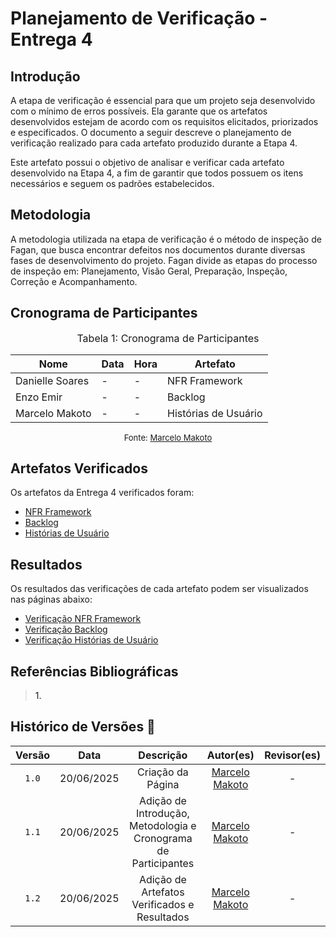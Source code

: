 # Planejamento de Verificação - Entrega 4

## Introdução

A etapa de verificação é essencial para que um projeto seja desenvolvido com o mínimo de erros possíveis. Ela garante que os artefatos desenvolvidos estejam de acordo com os requisitos elicitados, priorizados e especificados. O documento a seguir descreve o planejamento de verificação realizado para cada artefato produzido durante a Etapa 4.

Este artefato possui o objetivo de analisar e verificar cada artefato desenvolvido na Etapa 4, a fim de garantir que todos possuem os itens necessários e seguem os padrões estabelecidos.

## Metodologia

A metodologia utilizada na etapa de verificação é o método de inspeção de Fagan, que busca encontrar defeitos nos documentos durante diversas fases de desenvolvimento do projeto. Fagan divide as etapas do processo de inspeção em: Planejamento, Visão Geral, Preparação, Inspeção, Correção e Acompanhamento.

## Cronograma de Participantes

<font size="3"><p style="text-align: center">Tabela 1: Cronograma de Participantes</p></font>

<div align="center">

<table>
  <thead>
    <tr>
      <th>Nome</th>
      <th>Data</th>
      <th>Hora</th>
      <th>Artefato</th>
    </tr>
  </thead>
  <tbody>
    <tr>
      <td> Danielle Soares </td>
      <td> - </td>
      <td> - </td>
      <td> NFR Framework </td>
    </tr>
    <tr>
      <td> Enzo Emir </td>
      <td> - </td>
      <td> - </td>
      <td> Backlog </td>
    </tr>
    <tr>
      <td> Marcelo Makoto </td>
      <td> - </td>
      <td> - </td>
      <td> Histórias de Usuário </td>
    </tr>
  </tbody>
</table>

</div>

<font size="2"><p style="text-align: center">Fonte: [Marcelo Makoto](https://github.com/MM4k) </p></font>

## Artefatos Verificados

Os artefatos da Entrega 4 verificados foram:

- <a href = https://requisitos-de-software.github.io/2025.1-FGTS/Modelagem-II/NFR-Framework/>NFR Framework</a>
- <a href = https://requisitos-de-software.github.io/2025.1-FGTS/Modelagem-II/Product-Backlog/>Backlog</a>
- <a href = https://requisitos-de-software.github.io/2025.1-FGTS/Modelagem-II/Historias-De-Usuario/>Histórias de Usuário</a>

## Resultados

Os resultados das verificações de cada artefato podem ser visualizados nas páginas abaixo:

- <a href = https://requisitos-de-software.github.io/2025.1-FGTS/Verificacao/Grupo/Entrega-4/verificacao-nfr-framework/>Verificação NFR Framework</a>
- <a href = https://requisitos-de-software.github.io/2025.1-FGTS/Verificacao/Grupo/Entrega-4/verificacao-backlog/>Verificação Backlog</a>
- <a href = https://requisitos-de-software.github.io/2025.1-FGTS/Verificacao/Grupo/Entrega-4/verificacao-historias-de-usuario/>Verificação Histórias de Usuário</a>

## Referências Bibliográficas

> <a id="REF1">1.</a> 

## Histórico de Versões 📅

| Versão | Data | Descrição | Autor(es) | Revisor(es) |
| :-: | :-: | :-: | :-: | :-: |
| `1.0` | 20/06/2025 | Criação da Página | [Marcelo Makoto](https://github.com/MM4k) | - |
| `1.1` | 20/06/2025 | Adição de Introdução, Metodologia e Cronograma de Participantes | [Marcelo Makoto](https://github.com/MM4k) | - |
| `1.2` | 20/06/2025 | Adição de Artefatos Verificados e Resultados | [Marcelo Makoto](https://github.com/MM4k) | - |